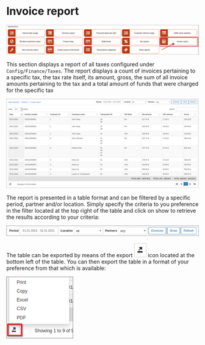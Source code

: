 Invoice report
===========

![Invoice report](t.png)

This section displays a report of all taxes configured under `Config/Finance/Taxes`. The report displays a count of invoices pertaining to a specific tax, the tax rate itself, its amount, gross, the sum of all invoice amounts pertaining to the tax and a total amount of funds that were charged for the specific tax

![Tax](2.png)

The report is presented in a table format and can be filtered by a specific period, partner and/or location. Simply specify the criteria to you preference in the filter located at the top right of the table and click on show to retrieve the results according to your criteria:

![filter](filter.png)

The table can be exported by means of the export <icon class="image-icon">![Export](export.png)</icon> icon located at the bottom left of the table. You can then export the table in a format of your preference from that which is available:

![filter](export1.png)
